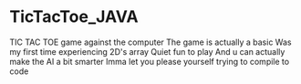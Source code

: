 # TicTacToe_JAVA
TIC TAC TOE game against the computer
The game is actually a basic
Was my first time experiencing 2D's array 
Quiet fun to play
And u can actually make the AI a bit smarter
Imma let you please yourself trying to compile to code
